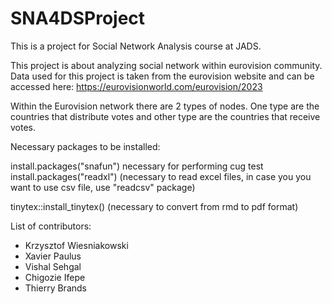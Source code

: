 # SNA4DSProject
This is a project for Social Network Analysis course at JADS.  

This project is about analyzing social network within eurovision community. 
Data used for this project is taken from the eurovision website and can be accessed here: https://eurovisionworld.com/eurovision/2023

Within the Eurovision network there are 2 types of nodes. One type are the countries that distribute votes and other type are the countries that receive votes. <Yet more to be described here>

Necessary packages to be installed:

install.packages("snafun") necessary for performing cug test
install.packages("readxl") (necessary to read excel files, in case you you want to use csv file, use "readcsv" package)

tinytex::install_tinytex() (necessary to convert from rmd to pdf format)

List of contributors:
 - Krzysztof Wiesniakowski
 - Xavier Paulus
 - Vishal Sehgal
 - Chigozie Ifepe
 - Thierry Brands

